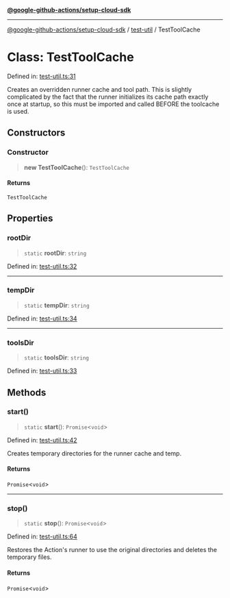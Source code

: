 [**@google-github-actions/setup-cloud-sdk**](../../README.md)

***

[@google-github-actions/setup-cloud-sdk](../../modules.md) / [test-util](../README.md) / TestToolCache

# Class: TestToolCache

Defined in: [test-util.ts:31](https://github.com/google-github-actions/setup-cloud-sdk/blob/main/src/test-util.ts#L31)

Creates an overridden runner cache and tool path. This is slightly
complicated by the fact that the runner initializes its cache path exactly
once at startup, so this must be imported and called BEFORE the toolcache is
used.

## Constructors

### Constructor

> **new TestToolCache**(): `TestToolCache`

#### Returns

`TestToolCache`

## Properties

### rootDir

> `static` **rootDir**: `string`

Defined in: [test-util.ts:32](https://github.com/google-github-actions/setup-cloud-sdk/blob/main/src/test-util.ts#L32)

***

### tempDir

> `static` **tempDir**: `string`

Defined in: [test-util.ts:34](https://github.com/google-github-actions/setup-cloud-sdk/blob/main/src/test-util.ts#L34)

***

### toolsDir

> `static` **toolsDir**: `string`

Defined in: [test-util.ts:33](https://github.com/google-github-actions/setup-cloud-sdk/blob/main/src/test-util.ts#L33)

## Methods

### start()

> `static` **start**(): `Promise`\<`void`\>

Defined in: [test-util.ts:42](https://github.com/google-github-actions/setup-cloud-sdk/blob/main/src/test-util.ts#L42)

Creates temporary directories for the runner cache and temp.

#### Returns

`Promise`\<`void`\>

***

### stop()

> `static` **stop**(): `Promise`\<`void`\>

Defined in: [test-util.ts:64](https://github.com/google-github-actions/setup-cloud-sdk/blob/main/src/test-util.ts#L64)

Restores the Action's runner to use the original directories and deletes
the temporary files.

#### Returns

`Promise`\<`void`\>
